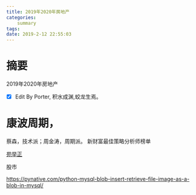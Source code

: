 ```yaml
---
title: 2019年2020年房地产
categories:     
    summary    
tags: 
date: 2019-2-12 22:55:03
---
```


# 摘要

2019年2020年房地产

- [x] Edit By Porter, 积水成渊,蛟龙生焉。

<!-- more -->


# 康波周期，

蔡森，技术派；周金涛，周期派。
新财富最佳策略分析师榜单

[苑举正](https://zh.wikipedia.org/wiki/%E8%8B%91%E8%88%89%E6%AD%A3)

股市

https://pynative.com/python-mysql-blob-insert-retrieve-file-image-as-a-blob-in-mysql/